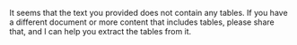 It seems that the text you provided does not contain any tables. If you have a different document or more content that includes tables, please share that, and I can help you extract the tables from it.